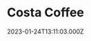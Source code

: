 ---
date: 2023-01-24T13:11:03.000Z
title: Costa Coffee
latitude: 52.03857870104306
longitude: 0.730118486106803
category: checkin
---